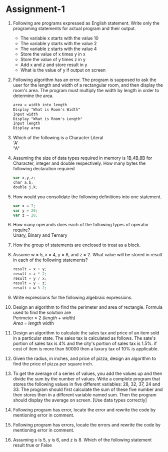 # Assignment-1

1. Following are programs expressed as English statement. Write only the programing statements for actual program and their output.  
   * The variable x starts with the value 10
   * The variable y starts with the value 2
   * The variable z starts with the value 4
   * Store the value of x times y in x
   * Store the value of y times z in y
   * Add x and z and store result in y
   * What is the value of y if output on screen

2. Following algorithm has an error. The program is supposed to ask the user for the length and width of a rectangular room, and then display the room's area. The program must multiply the width by length in order to determine the area.  

   ```md
   area = width into length
   Display "What is Room's Width"
   Input width
   Display "What is Room's Length"
   Input length
   Display area
   ```

3. Which of the following is a Character Literal  
   'A'  
   "A"

4. Assuming the size of data types required in memory is 1B,4B,8B for Character, integer and double respectively. How many bytes the following declaration required  

   ```javascript
   var x,y,z;
   char a,b;
   double j,k;
   ```

5. How would you consolidate the following definitions into one statement.  

   ```javascript
   var x = 7;
   var y = 20;
   var z = 28;
   ```

6. How many operands does each of the following types of operator require?  
   Unary, Binary and Ternary

7. How the group of statements are enclosed to treat as a block.

8. Assume w = 5, x = 4, y = 8, and z = 2. What value will be stored in result in each of the following statements?  

   ```javascript
   result = x + y;
   result = z * 2;
   result = y / x;
   result = y - z;
   result = w % 2;
   ```

9. Write expressions for the following algebraic expressions.

10. Design an algorithm to find the perimeter and area of rectangle. Formula used to find the solution are  
    Perimeter = 2 *(length + width)  
    Area = length* width

11. Design an algorithm to calculate the sales tax and price of an item sold in a particular state. The sales tax is calculated as follows. The sate's portion of sales tax is 4% and the city's portion of sales tax is 1.5%. if cost of item is more than 50000 then a luxury tax of 10% is applicable.

12. Given the radius, in inches, and price of pizza, design an algorithm to find the price of pizza per square inch.

13. To get the average of a series of values, you add the values up and then divide the sum by the number of values. Write a complete program that stores the following values in five different variables: 28, 32, 37, 24 and 33. The program should first calculate the sum of these five number and then stores then in a different variable named sum. Then the program should display the average on screen. [Use data types correctly]

14. Following program has error, locate the error and rewrite the code by mentioning error in comment.

15. Following program has errors, locate the errors and rewrite the code by mentioning error in comment.

16. Assuming x is 5, y is 6, and z is 8. Which of the following statement result true or False
